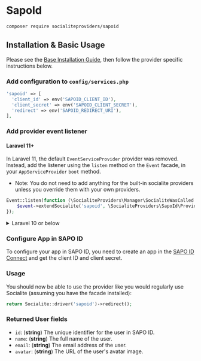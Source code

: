# SapoId

```bash
composer require socialiteproviders/sapoid
```

## Installation & Basic Usage

Please see the [Base Installation Guide](https://socialiteproviders.com/usage/), then follow the provider specific instructions below.

### Add configuration to `config/services.php`

```php
'sapoid' => [
  'client_id' => env('SAPOID_CLIENT_ID'),
  'client_secret' => env('SAPOID_CLIENT_SECRET'),
  'redirect' => env('SAPOID_REDIRECT_URI'),
],
```

### Add provider event listener

#### Laravel 11+

In Laravel 11, the default `EventServiceProvider` provider was removed. Instead, add the listener using the `listen` method on the `Event` facade, in your `AppServiceProvider` `boot` method.

* Note: You do not need to add anything for the built-in socialite providers unless you override them with your own providers.

```php
Event::listen(function (\SocialiteProviders\Manager\SocialiteWasCalled $event) {
    $event->extendSocialite('sapoid', \SocialiteProviders\SapoId\Provider::class);
});
```
<details>
<summary>
Laravel 10 or below
</summary>
Configure the package's listener to listen for `SocialiteWasCalled` events.

Add the event to your `listen[]` array in `app/Providers/EventServiceProvider`. See the [Base Installation Guide](https://socialiteproviders.com/usage/) for detailed instructions.

```php
protected $listen = [
    \SocialiteProviders\Manager\SocialiteWasCalled::class => [
        // ... other providers
        \SocialiteProviders\SapoId\SapoIdExtendSocialite::class.'@handle',
    ],
];
```
</details>

### Configure App in SAPO ID
To configure your app in SAPO ID, you need to create an app in the [SAPO ID Connect](https://id.sapo.pt/connect) and get the client ID and client secret.

### Usage

You should now be able to use the provider like you would regularly use Socialite (assuming you have the facade installed):

```php
return Socialite::driver('sapoid')->redirect();
```

### Returned User fields

- `id`: (**string**) The unique identifier for the user in SAPO ID.
- `name`: (**string**) The full name of the user.
- `email`: (**string**) The email address of the user.
- `avatar`: (**string**) The URL of the user's avatar image.
